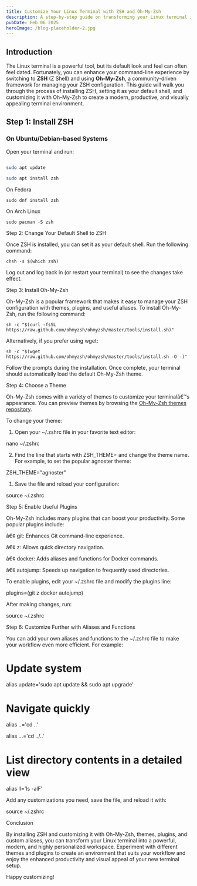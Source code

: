 ```yaml
---
title: Customize Your Linux Terminal with ZSH and Oh-My-Zsh
description: A step-by-step guide on transforming your Linux terminal into a modern, efficient, and stylish workspace using ZSH and Oh-My-Zsh.
pubDate: Feb 06 2025
heroImage: /blog-placeholder-2.jpg
---
```


  

## Introduction

  

The Linux terminal is a powerful tool, but its default look and feel can often feel dated. Fortunately, you can enhance your command-line experience by switching to **ZSH** (Z Shell) and using **Oh-My-Zsh**, a community-driven framework for managing your ZSH configuration. This guide will walk you through the process of installing ZSH, setting it as your default shell, and customizing it with Oh-My-Zsh to create a modern, productive, and visually appealing terminal environment.

  

## Step 1: Install ZSH

  

### On Ubuntu/Debian-based Systems

  

Open your terminal and run:

  

```bash

sudo apt update

sudo apt install zsh
```

On Fedora

`sudo dnf install zsh`

On Arch Linux

`sudo pacman -S zsh`

Step 2: Change Your Default Shell to ZSH

  

Once ZSH is installed, you can set it as your default shell. Run the following command:

`chsh -s $(which zsh)`

Log out and log back in (or restart your terminal) to see the changes take effect.

  

Step 3: Install Oh-My-Zsh

  

Oh-My-Zsh is a popular framework that makes it easy to manage your ZSH configuration with themes, plugins, and useful aliases. To install Oh-My-Zsh, run the following command:

`sh -c "$(curl -fsSL https://raw.github.com/ohmyzsh/ohmyzsh/master/tools/install.sh)"`

Alternatively, if you prefer using wget:

`sh -c "$(wget https://raw.github.com/ohmyzsh/ohmyzsh/master/tools/install.sh -O -)"`

Follow the prompts during the installation. Once complete, your terminal should automatically load the default Oh-My-Zsh theme.

  

Step 4: Choose a Theme

  

Oh-My-Zsh comes with a variety of themes to customize your terminalâ€™s appearance. You can preview themes by browsing the [Oh-My-Zsh themes repository](https://github.com/ohmyzsh/ohmyzsh/wiki/themes).

  

To change your theme:

1. Open your ~/.zshrc file in your favorite text editor:

nano ~/.zshrc

  

2. Find the line that starts with ZSH_THEME= and change the theme name. For example, to set the popular agnoster theme:

ZSH_THEME="agnoster"

  

1. Save the file and reload your configuration:

source ~/.zshrc

  

  

Step 5: Enable Useful Plugins

  

Oh-My-Zsh includes many plugins that can boost your productivity. Some popular plugins include:

â€¢ git: Enhances Git command-line experience.

â€¢ z: Allows quick directory navigation.

â€¢ docker: Adds aliases and functions for Docker commands.

â€¢ autojump: Speeds up navigation to frequently used directories.

  

To enable plugins, edit your ~/.zshrc file and modify the plugins line:

plugins=(git z docker autojump)

After making changes, run:

source ~/.zshrc

Step 6: Customize Further with Aliases and Functions

  

You can add your own aliases and functions to the ~/.zshrc file to make your workflow even more efficient. For example:

# Update system

alias update='sudo apt update && sudo apt upgrade'

  

# Navigate quickly

alias ..='cd ..'

alias ...='cd ../..'

  

# List directory contents in a detailed view

alias ll='ls -alF'

Add any customizations you need, save the file, and reload it with:

source ~/.zshrc

Conclusion

  

By installing ZSH and customizing it with Oh-My-Zsh, themes, plugins, and custom aliases, you can transform your Linux terminal into a powerful, modern, and highly personalized workspace. Experiment with different themes and plugins to create an environment that suits your workflow and enjoy the enhanced productivity and visual appeal of your new terminal setup.

  

Happy customizing!